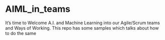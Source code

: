 # AIML_in_teams
It’s time to Welcome A.I. and Machine Learning into our Agile/Scrum teams and Ways of Working. This repo has some samples which talks about how to do the same
